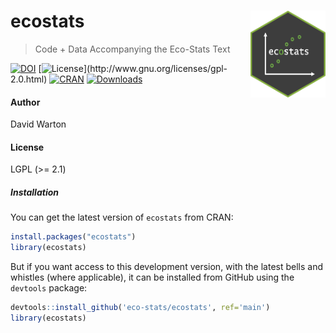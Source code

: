 # ecostats <img src="man/figures/ecostats_hex.png" align="right" width="120"/>

> Code + Data Accompanying the Eco-Stats Text

<!-- badges: start -->
<!-- [![ci](https://github.com/eco-stats/ecostats/workflows/ci/badge.svg)](https://github.com/eco-stats/ecostats/actions?query=workflow%3Aci) -->
[![DOI](https://img.shields.io/badge/DOI-10.1007/978\.3\.030_88443\.7.x-orange.svg)](https://doi.org/10.1007/978-3-030-88443-7)
[![License](http://img.shields.io/badge/license-LGPL%20(%3E=%202.1)-brightgreen.svg?style=flat)](http://www.gnu.org/licenses/gpl-2.0.html)
[![CRAN](http://www.r-pkg.org/badges/version/ecostats)](https://CRAN.R-project.org/package=ecostats) 
[![Downloads](http://cranlogs.r-pkg.org/badges/ecostats?color=brightgreen)](https://www.r-pkg.org/pkg/ecostats)
<!-- [![R-CMD-check](https://github.com/eco-stats/ecostats/actions/workflows/R-CMD-check.yaml/badge.svg)](https://github.com/eco-stats/ecostats/actions/workflows/R-CMD-check.yaml) 
[![Codecov test coverage](https://codecov.io/gh/eco-stats/ecostats/branch/ghactions/graph/badge.svg?token=95vH8l02ZK)](https://app.codecov.io/gh/eco-stats/ecostats?branch=master) -->
<!-- badges: end -->

#### Author

David Warton

#### License

LGPL (\>= 2.1)

##### Installation

You can get the latest version of `ecostats` from CRAN:

``` r
install.packages("ecostats")
library(ecostats)
```

But if you want access to this development version, with the latest bells and whistles (where applicable), it can be installed from GitHub using the `devtools` package:

``` r
devtools::install_github('eco-stats/ecostats', ref='main')
library(ecostats)
```
